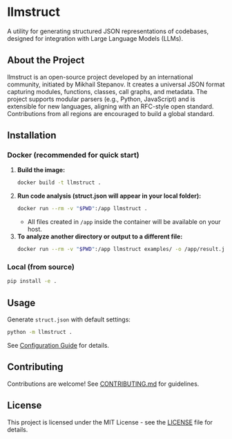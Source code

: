 # llmstruct

A utility for generating structured JSON representations of codebases, designed for integration with Large Language Models (LLMs).

## About the Project

llmstruct is an open-source project developed by an international community, initiated by Mikhail Stepanov. It creates a universal JSON format capturing modules, functions, classes, call graphs, and metadata. The project supports modular parsers (e.g., Python, JavaScript) and is extensible for new languages, aligning with an RFC-style open standard. Contributions from all regions are encouraged to build a global standard.

## Installation

### Docker (recommended for quick start)

1. **Build the image:**
   ```bash
   docker build -t llmstruct .
   ```
2. **Run code analysis (struct.json will appear in your local folder):**
   ```bash
   docker run --rm -v "$PWD":/app llmstruct .
   ```
   - All files created in `/app` inside the container will be available on your host.
3. **To analyze another directory or output to a different file:**
   ```bash
   docker run --rm -v "$PWD":/app llmstruct examples/ -o /app/result.json
   ```

### Local (from source)

```bash
pip install -e .
```

## Usage

Generate `struct.json` with default settings:
```bash
python -m llmstruct .
```

See [Configuration Guide](docs/llmstruct_config.md) for details.

## Contributing

Contributions are welcome! See [CONTRIBUTING.md](docs/CONTRIBUTING.md) for guidelines.

## License

This project is licensed under the MIT License - see the [LICENSE](LICENSE) file for details.
